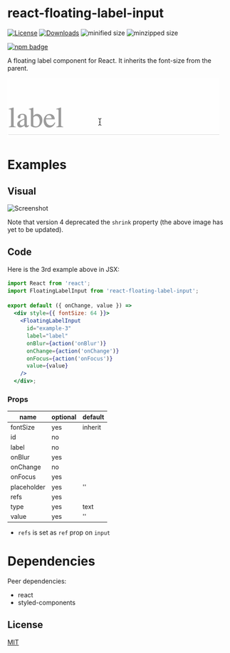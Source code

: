 # react-floating-label-input


[![License][license-image]][license-url]
[![Downloads][downloads-image]][downloads-url]
![minified size](https://badgen.net/bundlephobia/min/react-floating-label-input)
![minzipped size](https://badgen.net/bundlephobia/minzip/react-floating-label-input)

[![npm badge][npm-badge-png]][package-url]

A floating label component for React. It inherits the font-size from the parent.

![react-floating-label-input](floating-label-input.gif)

# Examples

## Visual

![Screenshot](/images/react-floating-label-input.gif)

Note that version 4 deprecated the `shrink` property (the above image has yet to be updated).

## Code

Here is the 3rd example above in JSX:

```jsx
import React from 'react';
import FloatingLabelInput from 'react-floating-label-input';

export default ({ onChange, value }) =>
  <div style={{ fontSize: 64 }}>
    <FloatingLabelInput
      id="example-3"
      label="label"
      onBlur={action('onBlur')}
      onChange={action('onChange')}
      onFocus={action('onFocus')}
      value={value}
    />
  </div>;
```

### Props

| name         | optional | default    |
|--------------|----------|------------|
| fontSize     | yes      | inherit    |
| id           | no       |            |
| label        | no       |            |
| onBlur       | yes      |            |
| onChange     | no       |            |
| onFocus      | yes      |            |
| placeholder  | yes      | ''         |
| refs         | yes      |            |
| type         | yes      | text       |
| value        | yes      | ''         |

* `refs` is set as `ref` prop on `input`

# Dependencies

Peer dependencies:

* react
* styled-components

## License

[MIT](LICENSE)

[package-url]: https://npmjs.org/package/react-floating-label-input
[npm-version-svg]: http://versionbadg.es/cymen/react-floating-label-input.svg
[npm-badge-png]: https://nodei.co/npm/react-floating-label-input.png?downloads=true&stars=true
[license-image]: http://img.shields.io/npm/l/react-floating-label-input.svg
[license-url]: LICENSE
[downloads-image]: http://img.shields.io/npm/dm/react-floating-label-input.svg
[downloads-url]: http://npm-stat.com/charts.html?package=react-floating-label-input
